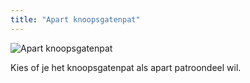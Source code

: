 ```yaml
---
title: "Apart knoopsgatenpat"
---
```


![Apart knoopsgatenpat](seperatebuttonholeplacket.svg)

Kies of je het knoopsgatenpat als apart patroondeel wil.

